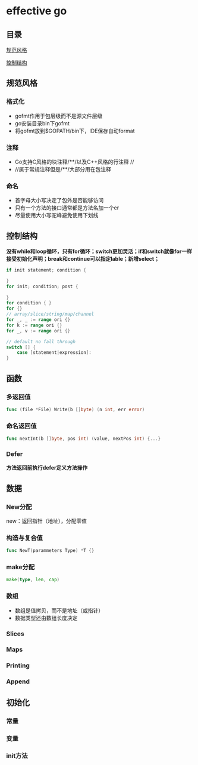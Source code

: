# effective go

## 目录
[规范风格](#规范风格)

[控制结构](#控制结构)

## 规范风格

### 格式化

- gofmt作用于包层级而不是源文件层级
- go安装目录bin下gofmt
- 将gofmt放到$GOPATH/bin下，IDE保存自动format



### 注释

- Go支持C风格的块注释/**/以及C++风格的行注释 //
- //属于常规注释但是/**/大部分用在包注释



### 命名

- 首字母大小写决定了包外是否能够访问
- 只有一个方法的接口通常都是方法名加一个er
- 尽量使用大小写驼峰避免使用下划线



## 控制结构

**没有while和loop循环，只有for循环；switch更加灵活；if和switch就像for一样接受初始化声明；break和continue可以指定lable；新增select；**

```go
if init statement; condition {

}
for init; condition; post {
    
}
for condition { }
for {}
// array/slice/string/map/channel
for _, _ := range ori {}
for k := range ori {}
for _, v := range ori {}

// default no fall through
switch [] {
    case [statement|expression]:
}
```



## 函数

### 多返回值

```go
func (file *File) Write(b []byte) (n int, err error)
```

### 命名返回值

```go
func nextInt(b []byte, pos int) (value, nextPos int) {...}
```

### Defer

**方法返回前执行defer定义方法操作**



## 数据

### New分配

new：返回指针（地址），分配零值

### 构造与复合值

```go
func NewT(parammeters Type) *T {}
```

### make分配

```go
make(type, len, cap)
```

### 数组

- 数组是值拷贝，而不是地址（或指针）
- 数据类型还由数组长度决定

### Slices

### Maps

### Printing

### Append



## 初始化

### 常量

### 变量

### init方法





### 